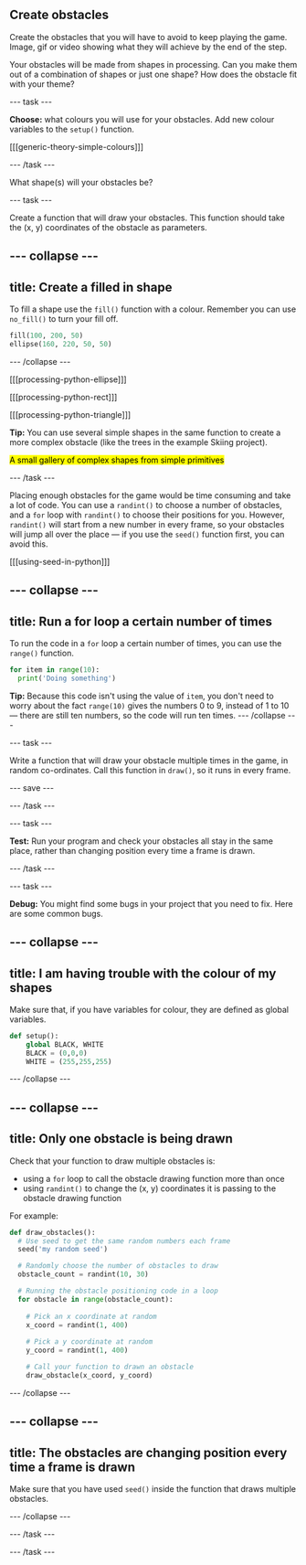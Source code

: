 ## Create obstacles

<div style="display: flex; flex-wrap: wrap">
<div style="flex-basis: 200px; flex-grow: 1; margin-right: 15px;">
Create the obstacles that you will have to avoid to keep playing the game.
</div>
<div>
Image, gif or video showing what they will achieve by the end of the step.
</div>
</div>

Your obstacles will be made from shapes in processing. Can you make them out of a combination of shapes or just one shape? How does the obstacle fit with your theme?

--- task ---

**Choose:** what colours you will use for your obstacles. Add new colour variables to the `setup()` function.

[[[generic-theory-simple-colours]]]

--- /task ---

What shape(s) will your obstacles be?

--- task ---

Create a function that will draw your obstacles. This function should take the (x, y) coordinates of the obstacle as parameters.

--- collapse ---
---
title: Create a filled in shape
---

To fill a shape use the `fill()` function with a colour. Remember you can use `no_fill()` to turn your fill off.

```python
fill(100, 200, 50)
ellipse(160, 220, 50, 50)
```

--- /collapse ---

[[[processing-python-ellipse]]]

[[[processing-python-rect]]]

[[[processing-python-triangle]]]

**Tip:** You can use several simple shapes in the same function to create a more complex obstacle (like the trees in the example Skiing project).

<mark>A small gallery of complex shapes from simple primitives</mark>

--- /task ---

Placing enough obstacles for the game would be time consuming and take a lot of code. You can use a `randint()` to choose a number of obstacles, and a `for` loop with `randint()` to choose their positions for you. However, `randint()` will start from a new number in every frame, so your obstacles will jump all over the place — if you use the `seed()` function first, you can avoid this.

[[[using-seed-in-python]]]

--- collapse ---
---
title: Run a for loop a certain number of times
---

To run the code in a `for` loop a certain number of times, you can use the `range()` function.

```python
for item in range(10):
  print('Doing something')
```

**Tip:** Because this code isn't using the value of `item`, you don't need to worry about the fact `range(10)` gives the numbers 0 to 9, instead of 1 to 10 — there are still ten numbers, so the code will run ten times.
--- /collapse ---

--- task ---

Write a function that will draw your obstacle multiple times in the game, in random co-ordinates. Call this function in `draw()`, so it runs in every frame.

--- save ---

--- /task ---

--- task ---

**Test:** Run your program and check your obstacles all stay in the same place, rather than changing position every time a frame is drawn.

--- /task ---

--- task ---

**Debug:** You might find some bugs in your project that you need to fix. Here are some common bugs.

--- collapse ---
---
title: I am having trouble with the colour of my shapes
---

Make sure that, if you have variables for colour, they are defined as global variables.

```python
def setup():    
    global BLACK, WHITE
    BLACK = (0,0,0)
    WHITE = (255,255,255)
```

--- /collapse ---

--- collapse ---
---
title: Only one obstacle is being drawn
---

Check that your function to draw multiple obstacles is:
 + using a `for` loop to call the obstacle drawing function more than once
 + using `randint()` to change the (x, y) coordinates it is passing to the obstacle drawing function

For example:

```python
def draw_obstacles():
  # Use seed to get the same random numbers each frame
  seed('my random seed')

  # Randomly choose the number of obstacles to draw
  obstacle_count = randint(10, 30)

  # Running the obstacle positioning code in a loop
  for obstacle in range(obstacle_count):
    
    # Pick an x coordinate at random
    x_coord = randint(1, 400)
    
    # Pick a y coordinate at random
    y_coord = randint(1, 400)

    # Call your function to drawn an obstacle
    draw_obstacle(x_coord, y_coord)
```

--- /collapse ---

--- collapse ---
---
title: The obstacles are changing position every time a frame is drawn
---

Make sure that you have used `seed()` inside the function that draws multiple obstacles.

--- /collapse ---

--- /task ---

--- /task ---

